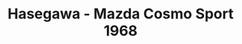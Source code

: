 ---
layout: product
title: "Hasegawa - Mazda Cosmo Sport 1968"
price: "TBA" 
desc: "N/A"
img_path: "/assets/img/HG20274.webp"
brand: "N/A"
available: false
special_offer: false
new: false
soon: false
cat: "010000"
subcat: "013100"
subsubcat: "0N/A"
sifra: "HG20274"
popular: false
---